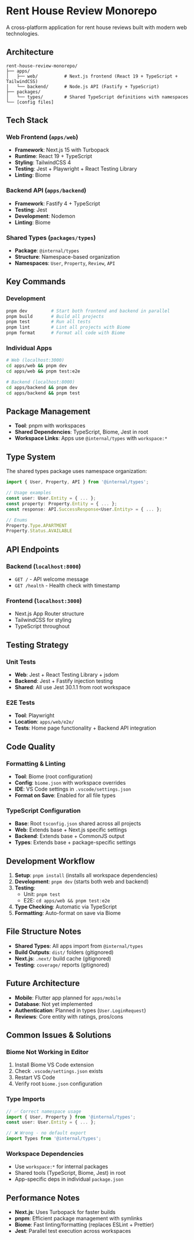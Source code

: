 # Rent House Review Monorepo

A cross-platform application for rent house reviews built with modern web technologies.

## Architecture

```
rent-house-review-monorepo/
├── apps/
│   ├── web/          # Next.js frontend (React 19 + TypeScript + TailwindCSS)
│   └── backend/      # Node.js API (Fastify + TypeScript)
├── packages/
│   └── types/        # Shared TypeScript definitions with namespaces
└── [config files]
```

## Tech Stack

### Web Frontend (`apps/web`)
- **Framework**: Next.js 15 with Turbopack
- **Runtime**: React 19 + TypeScript
- **Styling**: TailwindCSS 4
- **Testing**: Jest + Playwright + React Testing Library
- **Linting**: Biome

### Backend API (`apps/backend`)
- **Framework**: Fastify 4 + TypeScript
- **Testing**: Jest
- **Development**: Nodemon
- **Linting**: Biome

### Shared Types (`packages/types`)
- **Package**: `@internal/types`
- **Structure**: Namespace-based organization
- **Namespaces**: `User`, `Property`, `Review`, `API`

## Key Commands

### Development
```bash
pnpm dev         # Start both frontend and backend in parallel
pnpm build       # Build all projects
pnpm test        # Run all tests
pnpm lint        # Lint all projects with Biome
pnpm format      # Format all code with Biome
```

### Individual Apps
```bash
# Web (localhost:3000)
cd apps/web && pnpm dev
cd apps/web && pnpm test:e2e

# Backend (localhost:8000)
cd apps/backend && pnpm dev
cd apps/backend && pnpm test
```

## Package Management
- **Tool**: pnpm with workspaces
- **Shared Dependencies**: TypeScript, Biome, Jest in root
- **Workspace Links**: Apps use `@internal/types` with `workspace:*`

## Type System

The shared types package uses namespace organization:

```typescript
import { User, Property, API } from '@internal/types';

// Usage examples
const user: User.Entity = { ... };
const property: Property.Entity = { ... };
const response: API.SuccessResponse<User.Entity> = { ... };

// Enums
Property.Type.APARTMENT
Property.Status.AVAILABLE
```

## API Endpoints

### Backend (`localhost:8000`)
- `GET /` - API welcome message
- `GET /health` - Health check with timestamp

### Frontend (`localhost:3000`)
- Next.js App Router structure
- TailwindCSS for styling
- TypeScript throughout

## Testing Strategy

### Unit Tests
- **Web**: Jest + React Testing Library + jsdom
- **Backend**: Jest + Fastify injection testing
- **Shared**: All use Jest 30.1.1 from root workspace

### E2E Tests
- **Tool**: Playwright
- **Location**: `apps/web/e2e/`
- **Tests**: Home page functionality + Backend API integration

## Code Quality

### Formatting & Linting
- **Tool**: Biome (root configuration)
- **Config**: `biome.json` with workspace overrides
- **IDE**: VS Code settings in `.vscode/settings.json`
- **Format on Save**: Enabled for all file types

### TypeScript Configuration
- **Base**: Root `tsconfig.json` shared across all projects
- **Web**: Extends base + Next.js specific settings
- **Backend**: Extends base + CommonJS output
- **Types**: Extends base + package-specific settings

## Development Workflow

1. **Setup**: `pnpm install` (installs all workspace dependencies)
2. **Development**: `pnpm dev` (starts both web and backend)
3. **Testing**: 
   - Unit: `pnpm test`
   - E2E: `cd apps/web && pnpm test:e2e`
4. **Type Checking**: Automatic via TypeScript
5. **Formatting**: Auto-format on save via Biome

## File Structure Notes

- **Shared Types**: All apps import from `@internal/types`
- **Build Outputs**: `dist/` folders (gitignored)
- **Next.js**: `.next/` build cache (gitignored)
- **Testing**: `coverage/` reports (gitignored)

## Future Architecture

- **Mobile**: Flutter app planned for `apps/mobile`
- **Database**: Not yet implemented
- **Authentication**: Planned in types (`User.LoginRequest`)
- **Reviews**: Core entity with ratings, pros/cons

## Common Issues & Solutions

### Biome Not Working in Editor
1. Install Biome VS Code extension
2. Check `.vscode/settings.json` exists
3. Restart VS Code
4. Verify root `biome.json` configuration

### Type Imports
```typescript
// ✅ Correct namespace usage
import { User, Property } from '@internal/types';
const user: User.Entity = { ... };

// ❌ Wrong - no default export
import Types from '@internal/types';
```

### Workspace Dependencies
- Use `workspace:*` for internal packages
- Shared tools (TypeScript, Biome, Jest) in root
- App-specific deps in individual `package.json`

## Performance Notes

- **Next.js**: Uses Turbopack for faster builds
- **pnpm**: Efficient package management with symlinks
- **Biome**: Fast linting/formatting (replaces ESLint + Prettier)
- **Jest**: Parallel test execution across workspaces